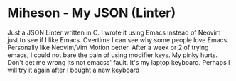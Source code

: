 # Miheson - My JSON (Linter)

Just a JSON Linter written in C. I wrote it using Emacs instead of Neovim just to see if I like Emacs.
Overtime I can see why some people love Emacs. Personally like Neovim/Vim Motion better.
After a week or 2 of trying emacs, I could not bare the pain of using modifier keys. My pinky hurts.
Don't get me wrong its not emacss' fault. It's my laptop keyboard. Perhaps I will try it again after
I bought a new keyboard

